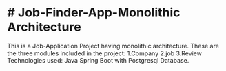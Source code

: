 # # Job-Finder-App-Monolithic Architecture 
This is a Job-Application Project having monolithic architecture.
These are the three modules included in the project:
1.Company
2.job
3.Review
Technologies used: Java Spring Boot with Postgresql Database.

